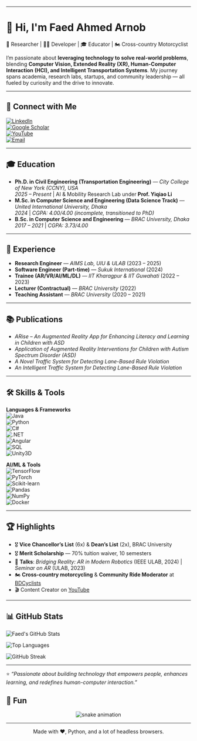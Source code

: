 
---
# 👋 Hi, I'm Faed Ahmed Arnob  

🚀 Researcher | 👨‍💻 Developer | 🎓 Educator | 🏍️ Cross-country Motorcyclist  

I’m passionate about **leveraging technology to solve real-world problems**, blending **Computer Vision, Extended Reality (XR), Human-Computer Interaction (HCI), and Intelligent Transportation Systems**. My journey spans academia, research labs, startups, and community leadership — all fueled by curiosity and the drive to innovate.  

---

## 🔗 Connect with Me  

[![LinkedIn](https://img.shields.io/badge/LinkedIn-0077B5?style=for-the-badge&logo=linkedin&logoColor=white)](https://www.linkedin.com/in/faed-ahmed-arnob-37b50b139/)  
[![Google Scholar](https://img.shields.io/badge/Google_Scholar-4285F4?style=for-the-badge&logo=google-scholar&logoColor=white)](https://scholar.google.com/citations?user=-o0nhzkAAAAJ&hl=en)  
[![YouTube](https://img.shields.io/badge/YouTube-FF0000?style=for-the-badge&logo=youtube&logoColor=white)](https://www.youtube.com/@FaedAhmedArnob)  
[![Email](https://img.shields.io/badge/Email-D14836?style=for-the-badge&logo=gmail&logoColor=white)](mailto:faed.arnob60@gmail.com)  

---

## 🎓 Education  
- **Ph.D. in Civil Engineering (Transportation Engineering)** — *City College of New York (CCNY), USA*  
  *2025 – Present* | AI & Mobility Research Lab under **Prof. Yiqiao Li**  
- **M.Sc. in Computer Science and Engineering (Data Science Track)** — *United International University, Dhaka*  
  *2024* | *CGPA: 4.00/4.00 (incomplete, transitioned to PhD)*  
- **B.Sc. in Computer Science and Engineering** — *BRAC University, Dhaka*  
  *2017 – 2021* | *CGPA: 3.73/4.00*  

---

## 💼 Experience  
- **Research Engineer** — *AIMS Lab, UIU & ULAB* (2023 – 2025)  
- **Software Engineer (Part-time)** — *Sukuk International* (2024)  
- **Trainee (AR/VR/AI/ML/DL)** — *IIT Kharagpur & IIT Guwahati* (2022 – 2023)  
- **Lecturer (Contractual)** — *BRAC University* (2022)  
- **Teaching Assistant** — *BRAC University* (2020 – 2021)  

---

## 📚 Publications  
- *ARise – An Augmented Reality App for Enhancing Literacy and Learning in Children with ASD*  
- *Application of Augmented Reality Interventions for Children with Autism Spectrum Disorder (ASD)*  
- *A Novel Traffic System for Detecting Lane-Based Rule Violation*  
- *An Intelligent Traffic System for Detecting Lane-Based Rule Violation*  

---

## 🛠️ Skills & Tools  

**Languages & Frameworks**  
![Java](https://img.shields.io/badge/Java-ED8B00?style=for-the-badge&logo=java&logoColor=white)  
![Python](https://img.shields.io/badge/Python-3776AB?style=for-the-badge&logo=python&logoColor=white)  
![C#](https://img.shields.io/badge/C%23-239120?style=for-the-badge&logo=c-sharp&logoColor=white)  
![.NET](https://img.shields.io/badge/.NET-512BD4?style=for-the-badge&logo=dotnet&logoColor=white)  
![Angular](https://img.shields.io/badge/Angular-DD0031?style=for-the-badge&logo=angular&logoColor=white)  
![SQL](https://img.shields.io/badge/SQL-336791?style=for-the-badge&logo=postgresql&logoColor=white)  
![Unity3D](https://img.shields.io/badge/Unity-000000?style=for-the-badge&logo=unity&logoColor=white)  

**AI/ML & Tools**  
![TensorFlow](https://img.shields.io/badge/TensorFlow-FF6F00?style=for-the-badge&logo=tensorflow&logoColor=white)  
![PyTorch](https://img.shields.io/badge/PyTorch-EE4C2C?style=for-the-badge&logo=pytorch&logoColor=white)  
![Scikit-learn](https://img.shields.io/badge/Scikit--Learn-F7931E?style=for-the-badge&logo=scikit-learn&logoColor=white)  
![Pandas](https://img.shields.io/badge/Pandas-150458?style=for-the-badge&logo=pandas&logoColor=white)  
![NumPy](https://img.shields.io/badge/Numpy-013243?style=for-the-badge&logo=numpy&logoColor=white)  
![Docker](https://img.shields.io/badge/Docker-2496ED?style=for-the-badge&logo=docker&logoColor=white)  

---

## 🏆 Highlights  
- 🎖️ **Vice Chancellor’s List** (6x) & **Dean’s List** (2x), BRAC University  
- 🎖️ **Merit Scholarship** — 70% tuition waiver, 10 semesters  
- 🎤 **Talks**: *Bridging Reality: AR in Modern Robotics* (IEEE ULAB, 2024) | *Seminar on AR* (ULAB, 2023)  
- 🏍️ **Cross-country motorcycling** & **Community Ride Moderator** at [BDCyclists](http://bdcyclists.com/)  
- 🎬 Content Creator on [YouTube](https://www.youtube.com/@FaedAhmedArnob)  

---

## 📊 GitHub Stats  

![Faed's GitHub Stats](https://github-readme-stats.vercel.app/api?username=faedarnob&show_icons=true&theme=radical)  

![Top Languages](https://github-readme-stats.vercel.app/api/top-langs/?username=faedarnob&layout=compact&theme=radical)  

![GitHub Streak](https://github-readme-streak-stats.herokuapp.com/?user=faedarnob&theme=radical)  

---

⭐ *“Passionate about building technology that empowers people, enhances learning, and redefines human-computer interaction.”*  


## 🐍 Fun
<!-- Contribution snake (requires a GH Action to generate the SVG) -->
<p align="center">
  <img src="https://raw.githubusercontent.com/sharifulislam141/sharifulislam141/output/github-contribution-grid-snake.svg" alt="snake animation" />
</p>

---


<p align="center">Made with ❤️, Python, and a lot of headless browsers.</p>

